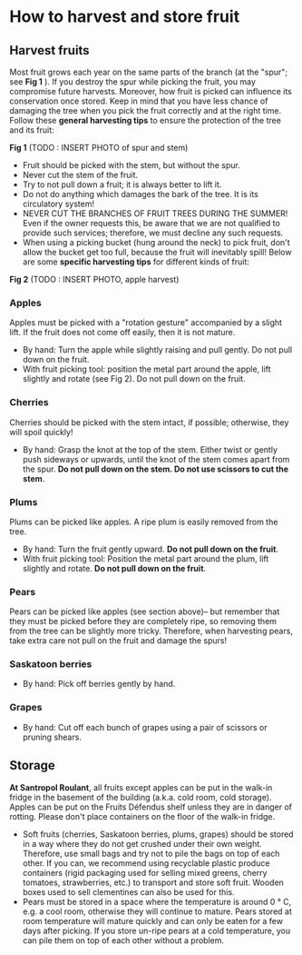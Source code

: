 # How to harvest and store fruit

## Harvest fruits

Most fruit grows each year on the same parts of the branch (at the "spur"; see **Fig 1** ). If you destroy the spur while picking the fruit, you may compromise future harvests. Moreover, how fruit is picked can influence its conservation once stored.
Keep in mind that you have less chance of damaging the tree when you pick the fruit correctly and at the right time.
Follow these **general harvesting tips** to ensure the protection of the tree and its fruit:

**Fig 1**  (TODO : INSERT PHOTO of spur and stem)

- Fruit should be picked with the stem, but without the spur.
- Never cut the stem of the fruit.
- Try to not pull down a fruit; it is always better to lift it.
- Do not do anything which damages the bark of the tree. It is its circulatory system!
- NEVER CUT THE BRANCHES OF FRUIT TREES DURING THE SUMMER! Even if the owner requests this, be aware that we are not qualified to provide such services; therefore, we must decline any such requests.
- When using a picking bucket (hung around the neck) to pick fruit, don't allow the bucket get too full, because the fruit will inevitably spill!
Below are some **specific harvesting tips** for different kinds of fruit:

**Fig 2** (TODO : INSERT PHOTO, apple harvest)

### Apples

Apples must be picked with a "rotation gesture" accompanied by a slight lift. If the fruit does not come off easily, then it is not mature.
- By hand: Turn the apple while slightly raising and pull gently. Do not pull down on the fruit. 
- With fruit picking tool: position the metal part around the apple, lift slightly and rotate (see Fig 2). Do not pull down on the fruit.

### Cherries

Cherries should be picked with the stem intact, if possible; otherwise, they will spoil quickly! 
- By hand: Grasp the knot at the top of the stem. Either twist or gently push sideways or upwards, until the knot of the stem comes apart from the spur. **Do not pull down on the stem. Do not use scissors to cut the stem**.

### Plums

Plums can be picked like apples. A ripe plum is easily removed from the tree.
- By hand: Turn the fruit gently upward. **Do not pull down on the fruit**.
- With fruit picking tool: Position the metal part around the plum, lift slightly and rotate. **Do not pull down on the fruit**.

### Pears
Pears can be picked like apples (see section above)– but remember that they must be picked before they are completely ripe, so removing them from the tree can be slightly more tricky. Therefore, when harvesting pears, take extra care not pull on the fruit and damage the spurs!

### Saskatoon berries
- By hand: Pick off berries gently by hand.

### Grapes
- By hand: Cut off each bunch of grapes using a pair of scissors or pruning shears.

## Storage

**At Santropol Roulant**, all fruits except apples can be put in the walk-in fridge in the basement of the building (a.k.a. cold room, cold storage). Apples can be put on the Fruits Défendus shelf unless they are in danger of rotting. Please don't place containers on the floor of the walk-in fridge.

- Soft fruits (cherries, Saskatoon berries, plums, grapes) should be stored in a way where they do not get crushed under their own weight. Therefore, use small bags and try not to pile the bags on top of each other. If you can, we recommend using recyclable plastic produce containers (rigid packaging used for selling mixed greens, cherry tomatoes, strawberries, etc.) to transport and store soft fruit. Wooden boxes used to sell clementines can also be used for this.
- Pears must be stored in a space where the temperature is around 0 ° C, e.g. a cool room, otherwise they will continue to mature. Pears stored at room temperature will mature quickly and can only be eaten for a few days after picking. If you store un-ripe pears at a cold temperature, you can pile them on top of each other without a problem.

